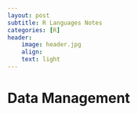 ```yaml
---
layout: post
subtitle: R Languages Notes
categories: [R]
header:
    image: header.jpg
    align:
    text: light
---
```


# Data Management

## 
